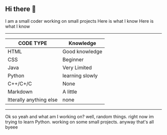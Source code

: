 ## Hi there 👋

I am a small coder working on small projects Here is what I know
Here is what I know

----------------------------------------------
| CODE TYPE               | Knowledge        |
|-------------------------|------------------|
| HTML                    | Good knowledge   |
| CSS                     | Beginner         |
| Java                    | Very Limited     |
| Python                  | learning slowly  |
| C++/C+/C                | None             |
| Markdown                | A little         |
| ltterally anything else | none             |
----------------------------------------------

Ok so yeah and what am I working on? well, random things. right now im trying to learn Python. working on some small projects. anyway that's all byeee
